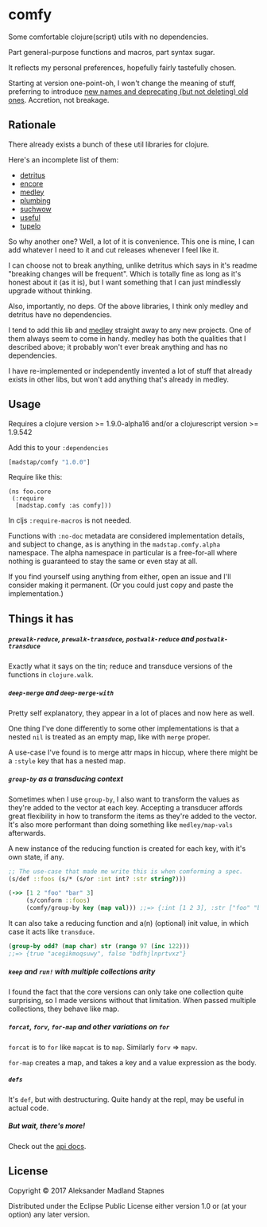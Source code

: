 # comfy

Some comfortable clojure(script) utils with no dependencies.

Part general-purpose functions and macros, part syntax sugar.

It reflects my personal preferences, hopefully fairly tastefully chosen.

Starting at version one-point-oh, I won't change the meaning of stuff,
preferring to introduce [new names and deprecating (but not deleting) old ones](https://www.youtube.com/watch?v=oyLBGkS5ICk).
Accretion, not breakage.

## Rationale

There already exists a bunch of these util libraries for clojure.

Here's an incomplete list of them:

* [detritus](https://github.com/arrdem/detritus)
* [encore](https://github.com/ptaoussanis/encore)
* [medley](https://github.com/weavejester/medley)
* [plumbing](https://github.com/plumatic/plumbing)
* [suchwow](https://github.com/marick/suchwow)
* [useful](https://github.com/flatland/useful)
* [tupelo](https://github.com/cloojure/tupelo)

So why another one? Well, a lot of it is convenience. This one is mine,
I can add whatever I need to it and cut releases whenever I feel like it.

I can choose not to break anything, unlike detritus which says in it's readme
"breaking changes will be frequent". Which is totally fine as long as it's
honest about it (as it is), but I want something
that I can just mindlessly upgrade without thinking.

Also, importantly, no deps. Of the above libraries, I think only medley
and detritus have no dependencies.

I tend to add this lib and [medley](https://github.com/weavejester/medley)
straight away to any new projects. One of them always seem to come in handy.
medley has both the qualities that I described above;
it probably won't ever break anything and has no dependencies.

I have re-implemented or independently invented a lot of stuff that already
exists in other libs, but won't add anything that's already in medley.

## Usage

Requires a clojure version >= 1.9.0-alpha16
and/or a clojurescript version >= 1.9.542

Add this to your `:dependencies`

```clojure
[madstap/comfy "1.0.0"]
```

Require like this:

```
(ns foo.core
 (:require
  [madstap.comfy :as comfy]))
```

In cljs `:require-macros` is not needed.

Functions with `:no-doc` metadata are considered implementation
details, and subject to change, as is anything in the
`madstap.comfy.alpha` namespace. The alpha namespace in particular is a
free-for-all where nothing is guaranteed to stay the same or even stay at all.

If you find yourself using anything from
either, open an issue and I'll consider making it permanent.
(Or you could just copy and paste the implementation.)

## Things it has

##### `prewalk-reduce`, `prewalk-transduce`, `postwalk-reduce` and `postwalk-transduce`

Exactly what it says on the tin; reduce and transduce versions of the functions in `clojure.walk`.

##### `deep-merge` and `deep-merge-with`

Pretty self explanatory, they appear in a lot of places and now here as well.

One thing I've done differently to some other implementations is that a nested
`nil` is treated as an empty map, like with `merge` proper.

A use-case I've found is to merge attr maps in hiccup,
where there might be a `:style` key that has a nested map.

##### `group-by` as a transducing context

Sometimes when I use `group-by`, I also want to transform the values
as they're added to the vector at each key. Accepting a transducer
affords great flexibility in how to transform the items as they're added to the vector.
It's also more performant than doing something like `medley/map-vals` afterwards.

A new instance of the reducing function is created for each key,
with it's own state, if any.

```clojure
;; The use-case that made me write this is when comforming a spec.
(s/def ::foos (s/* (s/or :int int? :str string?)))

(->> [1 2 "foo" "bar" 3]
     (s/conform ::foos)
     (comfy/group-by key (map val))) ;;=> {:int [1 2 3], :str ["foo" "bar"]}
```

It can also take a reducing function and a(n) (optional) init value, in which case
it acts like `transduce`.

```clojure
(group-by odd? (map char) str (range 97 (inc 122)))
;;=> {true "acegikmoqsuwy", false "bdfhjlnprtvxz"}
```

##### `keep` and `run!` with multiple collections arity

I found the fact that the core versions can only take one collection quite surprising,
so I made versions without that limitation. When passed multiple collections,
they behave like map.

##### `forcat`, `forv`, `for-map` and other variations on `for`

`forcat` is to `for` like `mapcat` is to `map`. Similarly `forv` => `mapv`.

`for-map` creates a map, and takes a key and a value expression as the body.

##### `defs`

It's `def`, but with destructuring. Quite handy at the repl, may be useful in actual code.

##### But wait, there's more!

Check out the [api docs](https://madstap.github.io/comfy/madstap.comfy.html).

## License

Copyright © 2017 Aleksander Madland Stapnes

Distributed under the Eclipse Public License either version 1.0 or (at
your option) any later version.

